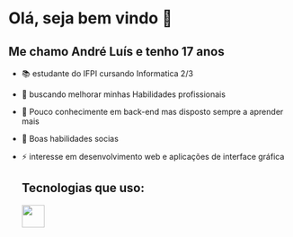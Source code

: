  # Olá, seja bem vindo 👋
 ## Me chamo André Luís e tenho 17 anos

- 📚 estudante do IFPI cursando Informatica 2/3
- 🔭 buscando melhorar minhas Habilidades profissionais 
- 🌱 Pouco conhecimente em back-end mas disposto sempre a aprender mais
- 🎯 Boas habilidades socias
- ⚡ interesse em desenvolvimento web e aplicações de interface gráfica
  
  ## Tecnologias que uso:
  
  <img src="https://cdn.jsdelivr.net/gh/devicons/devicon@latest/icons/html5/html5-original-wordmark.svg" width="40" heigth="40" />
          
          
          

          
